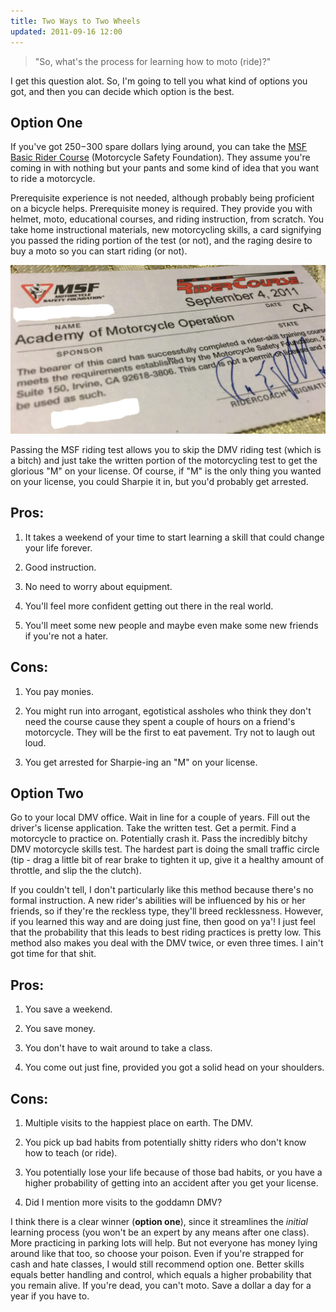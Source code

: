 ```yaml
---
title: Two Ways to Two Wheels
updated: 2011-09-16 12:00
---
```


> "So, what's the process for learning how to moto (ride)?"

I get this question alot. So, I'm going to tell you what kind of options you got, and then you can decide which option is the best.

<div class="divider"></div>

## Option One 

If you've got $250-$300 spare dollars lying around, you can take the [MSF Basic Rider Course](http://www.msf-usa.org/brc.aspx) (Motorcycle Safety Foundation). They assume you're coming in with nothing but your pants and some kind of idea that you want to ride a motorcycle. 

Prerequisite experience is not needed, although probably being proficient on a bicycle helps. Prerequisite money is required. They provide you with helmet, moto, educational courses, and riding instruction, from scratch. You take home instructional materials, new motorcycling skills, a card signifying you passed the riding portion of the test (or not), and the raging desire to buy a moto so you can start riding (or not). 

<div class="divider"></div>

![msf_card](https://raw.githubusercontent.com/frankchen07/that-moto-guy/gh-pages/images/blog/071316_msf_card_courtesy_fc.png)

<div class="divider"></div>

Passing the MSF riding test allows you to skip the DMV riding test (which is a bitch) and just take the written portion of the motorcycling test to get the glorious "M" on your license. Of course, if "M" is the only thing you wanted on your license, you could Sharpie it in, but you'd probably get arrested.

## Pros: 

1. It takes a weekend of your time to start learning a skill that could change your life forever. 

2. Good instruction. 

3. No need to worry about equipment.

4. You'll feel more confident getting out there in the real world.

5. You'll meet some new people and maybe even make some new friends if you're not a hater. 

## Cons: 

1. You pay monies. 

2. You might run into arrogant, egotistical assholes who think they don't need the course cause they spent a couple of hours on a friend's motorcycle. They will be the first to eat pavement. Try not to laugh out loud.

3. You get arrested for Sharpie-ing an "M" on your license. 

<div class="divider"></div>

## Option Two 

Go to your local DMV office. Wait in line for a couple of years. Fill out the driver's license application. Take the written test. Get a permit. Find a motorcycle to practice on. Potentially crash it. Pass the incredibly bitchy DMV motorcycle skills test. The hardest part is doing the small traffic circle (tip - drag a little bit of rear brake to tighten it up, give it a healthy amount of throttle, and slip the the clutch).

If you couldn't tell, I don't particularly like this method because there's no formal instruction. A new rider's abilities will be influenced by his or her friends, so if they're the reckless type, they'll breed recklessness. However, if you learned this way and are doing just fine, then good on ya'! I just feel that the probability that this leads to best riding practices is pretty low. This method also makes you deal with the DMV twice, or even three times. I ain't got time for that shit.  

## Pros:

1. You save a weekend.

2. You save money.

3. You don't have to wait around to take a class.

4. You come out just fine, provided you got a solid head on your shoulders.

## Cons:

1. Multiple visits to the happiest place on earth. The DMV.

2. You pick up bad habits from potentially shitty riders who don't know how to teach (or ride).

3. You potentially lose your life because of those bad habits, or you have a higher probability of getting into an accident after you get your license.

4. Did I mention more visits to the goddamn DMV?

I think there is a clear winner (**option one**), since it streamlines the *initial* learning process (you won't be an expert by any means after one class). More practicing in parking lots will help. But not everyone has money lying around like that too, so choose your poison. Even if you're strapped for cash and hate classes, I would still recommend option one. Better skills equals better handling and control, which equals a higher probability that you remain alive. If you're dead, you can't moto. Save a dollar a day for a year if you have to.